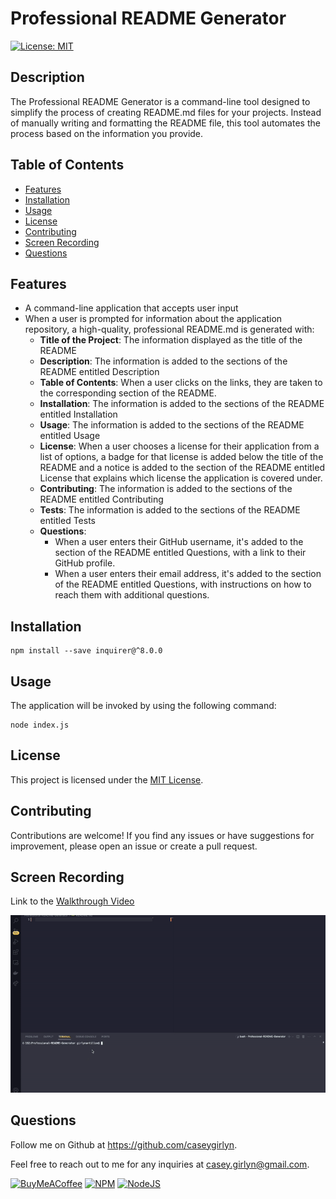 
# Professional README Generator
[![License: MIT](https://img.shields.io/badge/License-MIT-yellow.svg?style=for-the-badge)](https://opensource.org/licenses/MIT)

## Description
The Professional README Generator is a command-line tool designed to simplify the process of creating README.md files for your projects. Instead of manually writing and formatting the README file, this tool automates the process based on the information you provide.

## Table of Contents
- [Features](#features)
- [Installation](#installation)
- [Usage](#usage)
- [License](#license)
- [Contributing](#contributing)
- [Screen Recording](#screen-recording)
- [Questions](#questions)

## Features

- A command-line application that accepts user input
- When a user is prompted for information about the application repository, a high-quality, professional README.md is generated with: 
    - **Title of the Project**: The information displayed as the title of the README
    - **Description**: The information is added to the sections of the README entitled Description
    - **Table of Contents**: When a user clicks on the links, they are taken to the corresponding section of the README.
    - **Installation**: The information is added to the sections of the README entitled Installation
    - **Usage**: The information is added to the sections of the README entitled Usage
    - **License**: When a user chooses a license for their application from a list of options, a badge for that license is added below the title of the README and a notice is added to the section of the README entitled License that explains which license the application is covered under.
    - **Contributing**: The information is added to the sections of the README entitled Contributing
    - **Tests**:  The information is added to the sections of the README entitled Tests
    - **Questions**: 
        - When a user enters their GitHub username, it's added to the section of the README entitled Questions, with a link to their GitHub profile.
        - When a user enters their email address, it's added to the section of the README entitled Questions, with instructions on how to reach them with additional questions.

## Installation
````
npm install --save inquirer@^8.0.0
````

## Usage
The application will be invoked by using the following command:
````
node index.js
````

## License
This project is licensed under the [MIT License](LICENSE).

## Contributing
Contributions are welcome! If you find any issues or have suggestions for improvement, please open an issue or create a pull request.

## Screen Recording

Link to the [Walkthrough Video](https://drive.google.com/file/d/1J13-Mlp4d1VuWfZO6ru96r96UU2GVe0f/view)

![Home Page](./assets/Professional-README-Generator.gif)

## Questions
Follow me on Github at https://github.com/caseygirlyn.

Feel free to reach out to me for any inquiries at [casey.girlyn@gmail.com](mailto:casey.girlyn@gmail.com).

[![BuyMeACoffee](https://img.shields.io/badge/Buy%20Me%20a%20Coffee-ffdd00?style=for-the-badge&logo=buy-me-a-coffee&logoColor=black)](https://www.buymeacoffee.com/caseygirlyn)
[![NPM](https://img.shields.io/badge/NPM-%23CB3837.svg?style=for-the-badge&logo=npm&logoColor=white)](https://www.npmjs.com/)
[![NodeJS](https://img.shields.io/badge/node.js-6DA55F?style=for-the-badge&logo=node.js&logoColor=white)](https://nodejs.org/)
